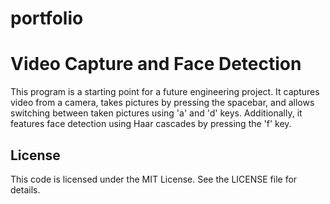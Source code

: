 # portfolio
# Video Capture and Face Detection

This program is a starting point for a future engineering project. It captures video from a camera, takes pictures by pressing the spacebar, and allows switching between taken pictures using 'a' and 'd' keys. Additionally, it features face detection using Haar cascades by pressing the 'f' key.

## License

This code is licensed under the MIT License. See the LICENSE file for details.
